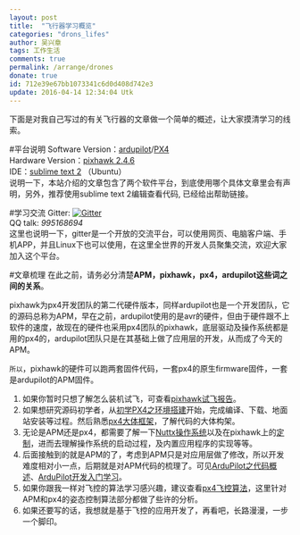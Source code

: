 ```yaml
---
layout: post
title:  "飞行器学习概览"
categories: "drons_lifes"
author: 吴兴章
tags: 工作生活
comments: true
permalink: /arrange/drones
donate: true
id: 712e39e67bb1073341c6d0d408d742e3 
update: 2016-04-14 12:34:04 Utk
---
```


下面是对我自己写过的有关飞行器的文章做一个简单的概述，让大家摸清学习的线索。

#平台说明
Software Version：[ardupilot](https://github.com/ArduPilot/ardupilot)/[PX4](https://github.com/PX4/Firmware)   
Hardware Version：[pixhawk 2.4.6](https://pixhawk.org/modules/pixhawk)   
IDE：[sublime text 2](http://www.nephen.com/2016/01/sublime-text2-in-linux) （Ubuntu）   
说明一下，本站介绍的文章包含了两个软件平台，到底使用哪个具体文章里会有声明，另外，推荐使用sublime text 2编辑查看代码, 已经给出帮助链接。

#学习交流
Gitter: [![Gitter](https://badges.gitter.im/nephen/YuningFly.svg)](https://gitter.im/nephen/YuningFly?utm_source=badge&utm_medium=badge&utm_campaign=pr-badge)   
QQ talk: <i>995168694</i>   
这里也说明一下，gitter是一个开放的交流平台，可以使用网页、电脑客户端、手机APP，并且Linux下也可以使用，在这里全世界的开发人员聚集交流，欢迎大家加入这个平台。

#文章梳理
在此之前，请务必分清楚**APM，pixhawk，px4，ardupilot这些词之间的关系**。   

pixhawk为px4开发团队的第二代硬件版本，同样ardupilot也是一个开发团队，它的源码总称为APM，早在之前，ardupilot使用的是avr的硬件，但由于硬件跟不上软件的速度，故现在的硬件也采用px4团队的pixhawk，底层驱动及操作系统都是用的px4的，ardupilot团队只是在其基础上做了应用层的开发，从而成了今天的APM。   

`所以`，pixhawk的硬件可以跑两套固件代码，一套px4的原生firmware固件，一套是ardupilot的APM固件。

1. 如果你暂时只想了解怎么装机试飞，可查看[pixhawk试飞报告](/2015/12/flighttest-of-pixhawk)。
2. 如果想研究源码初学者，从[初学PX4之环境搭建](/2015/12/env-build-of-px4)开始，完成编译、下载、地面站安装等过程。然后熟悉[px4大体框架](/2015/12/general-structure-of-px4)，了解代码的大体构架。
3. 无论是APM还是px4，都需要了解一下[Nuttx操作系统](/2015/12/RTOS-of-NuttX)以及在pixhawk上的[定制](/2015/12/RTOS-of-px4)，进而去理解操作系统的启动过程，及内置应用程序的实现等等。
4. 后面接触到的就是APM的了，考虑到APM只是对应用层做了修改，所以开发难度相对小一点，后期就是对APM代码的梳理了。可见[ArduPilot之代码概述](/2016/01/code-overview-of-ArduPilot(Copter))、[ArduPilot开发入门学习](/2016/01/introduction-to-start-ArduPilot)。
5. 如果你跟我一样对飞控的算法学习感兴趣，建议查看[px4飞控算法](/2016/01/flight-control-algorithm-of-px4)，这里针对APM和px4的姿态控制算法部分都做了些许的分析。
6. 如果还要写的话，我想就是基于飞控的应用开发了，再看吧，长路漫漫，一步一个脚印。

